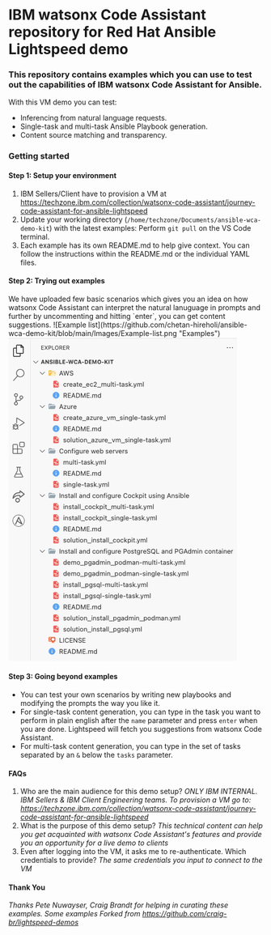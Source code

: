 # IBM watsonx Code Assistant repository for Red Hat Ansible Lightspeed demo

<h3>This repository contains examples which you can use to test out the capabilities of IBM watsonx Code Assistant for Ansible.</h3>

With this VM demo you can test:
- Inferencing from natural language requests.
- Single-task and multi-task Ansible Playbook generation.
- Content source matching and transparency.

<h3>Getting started</h3>  

<h4>Step 1: Setup your environment</h4>

1. IBM Sellers/Client have to provision a VM at https://techzone.ibm.com/collection/watsonx-code-assistant/journey-code-assistant-for-ansible-lightspeed
2. Update your working directory (`/home/techzone/Documents/ansible-wca-demo-kit`) with the latest examples: Perform `git pull` on the VS Code terminal.
3. Each example has its own README.md to help give context. You can follow the instructions within the README.md or the individual YAML files.

<h4>Step 2: Trying out examples</h4>
We have uploaded few basic scenarios which gives you an idea on how watsonx Code Assistant can interpret the natural lanuguage in prompts and further by uncommenting and hitting `enter`, you can get content suggestions.
![Example list](https://github.com/chetan-hireholi/ansible-wca-demo-kit/blob/main/Images/Example-list.png "Examples")
<img title="Example list" src="/images/Example-list.png">

<h4>Step 3: Going beyond examples</h4>

- You can test your own scenarios by writing new playbooks and modifying the prompts the way you like it.
- For single-task content generation, you can type in the task you want to perform in plain english after the `name` parameter and press `enter` when you are done. Lightspeed will fetch you suggestions from watsonx Code Assistant.
- For multi-task content generation, you can type in the set of tasks separated by an `&` below the `tasks` parameter. 

#### FAQs

1. Who are the main audience for this demo setup? _ONLY IBM INTERNAL. IBM Sellers & IBM Client Engineering teams. To provision a VM go to: https://techzone.ibm.com/collection/watsonx-code-assistant/journey-code-assistant-for-ansible-lightspeed_
2. What is the purpose of this demo setup? _This technical content can help you get acquainted with watsonx Code Assistant's features and provide you an opportunity for a live demo to clients_
3. Even after logging into the VM, it asks me to re-authenticate. Which credentials to provide? _The same credentials you input to connect to the VM_

#### Thank You
_Thanks Pete Nuwayser, Craig Brandt for helping in curating these examples. Some examples _Forked from_ https://github.com/craig-br/lightspeed-demos_
